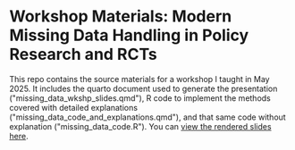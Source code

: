 # Workshop Materials: Modern Missing Data Handling in Policy Research and RCTs

This repo contains the source materials for a workshop I taught in May 2025. It includes the quarto document used to generate the presentation ("missing_data_wkshp_slides.qmd"), R code to implement the methods covered with detailed explanations ("missing_data_code_and_explanations.qmd"), and that same code without explanation ("missing_data_code.R"). You can [view the rendered slides here](https://davidloeb-missing-data-wkshp.share.connect.posit.cloud/).